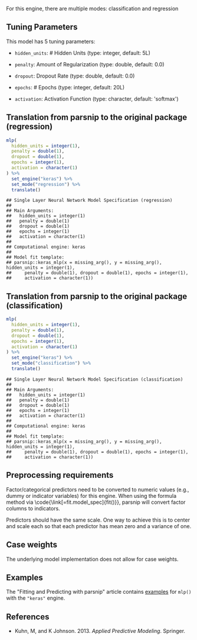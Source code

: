 


For this engine, there are multiple modes: classification and regression

## Tuning Parameters



This model has 5 tuning parameters:

- `hidden_units`: # Hidden Units (type: integer, default: 5L)

- `penalty`: Amount of Regularization (type: double, default: 0.0)

- `dropout`: Dropout Rate (type: double, default: 0.0)

- `epochs`: # Epochs (type: integer, default: 20L)

- `activation`: Activation Function (type: character, default: 'softmax')

## Translation from parsnip to the original package (regression)


```r
mlp(
  hidden_units = integer(1),
  penalty = double(1),
  dropout = double(1),
  epochs = integer(1),
  activation = character(1)
) %>%  
  set_engine("keras") %>% 
  set_mode("regression") %>% 
  translate()
```

```
## Single Layer Neural Network Model Specification (regression)
## 
## Main Arguments:
##   hidden_units = integer(1)
##   penalty = double(1)
##   dropout = double(1)
##   epochs = integer(1)
##   activation = character(1)
## 
## Computational engine: keras 
## 
## Model fit template:
## parsnip::keras_mlp(x = missing_arg(), y = missing_arg(), hidden_units = integer(1), 
##     penalty = double(1), dropout = double(1), epochs = integer(1), 
##     activation = character(1))
```

## Translation from parsnip to the original package (classification)


```r
mlp(
  hidden_units = integer(1),
  penalty = double(1),
  dropout = double(1),
  epochs = integer(1),
  activation = character(1)
) %>% 
  set_engine("keras") %>% 
  set_mode("classification") %>% 
  translate()
```

```
## Single Layer Neural Network Model Specification (classification)
## 
## Main Arguments:
##   hidden_units = integer(1)
##   penalty = double(1)
##   dropout = double(1)
##   epochs = integer(1)
##   activation = character(1)
## 
## Computational engine: keras 
## 
## Model fit template:
## parsnip::keras_mlp(x = missing_arg(), y = missing_arg(), hidden_units = integer(1), 
##     penalty = double(1), dropout = double(1), epochs = integer(1), 
##     activation = character(1))
```


## Preprocessing requirements


Factor/categorical predictors need to be converted to numeric values (e.g., dummy or indicator variables) for this engine. When using the formula method via \\code{\\link[=fit.model_spec]{fit()}}, parsnip will convert factor columns to indicators.


Predictors should have the same scale. One way to achieve this is to center and 
scale each so that each predictor has mean zero and a variance of one.

## Case weights


The underlying model implementation does not allow for case weights. 

## Examples 

The "Fitting and Predicting with parsnip" article contains [examples](https://parsnip.tidymodels.org/articles/articles/Examples.html#mlp-keras) for `mlp()` with the `"keras"` engine.

## References

 - Kuhn, M, and K Johnson. 2013. _Applied Predictive Modeling_. Springer.


